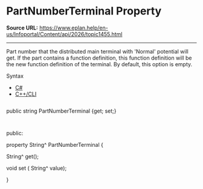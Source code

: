 # PartNumberTerminal Property

**Source URL:** https://www.eplan.help/en-us/Infoportal/Content/api/2026/topic1455.html

---

Part number that the distributed main terminal with 'Normal' potential will get. If the part contains a function definition, this function definition will be the new function definition of the terminal. By default, this option is empty.

Syntax

- [C#](#i-syntax-CS)
- [C++/CLI](#i-syntax-CPP2005)

```
```
public string PartNumberTerminal {get; set;}
```
```

```
```
public:

property String^ PartNumberTerminal {

   String^ get();

   void set (    String^ value);

}
```
```
